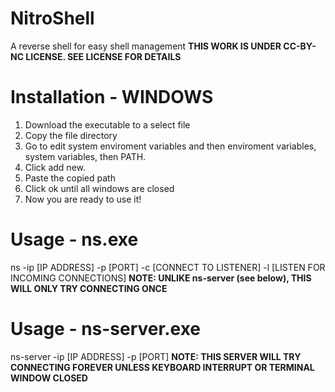 # NitroShell
A reverse shell for easy shell management
**THIS WORK IS UNDER CC-BY-NC LICENSE. SEE LICENSE FOR DETAILS**
# Installation - WINDOWS
1. Download the executable to a select file
2. Copy the file directory
3. Go to edit system enviroment variables and then enviroment variables, system variables, then PATH.
4. Click add new.
5. Paste the copied path
6. Click ok until all windows are closed
7. Now you are ready to use it!
# Usage - ns.exe
ns -ip [IP ADDRESS] -p [PORT] -c [CONNECT TO LISTENER] -l [LISTEN FOR INCOMING CONNECTIONS]
**NOTE: UNLIKE ns-server (see below), THIS WILL ONLY TRY CONNECTING ONCE**
# Usage - ns-server.exe
ns-server -ip [IP ADDRESS] -p [PORT]
**NOTE: THIS SERVER WILL TRY CONNECTING FOREVER UNLESS KEYBOARD INTERRUPT OR TERMINAL WINDOW CLOSED**
